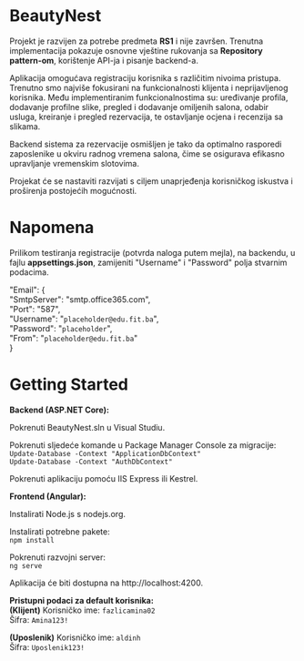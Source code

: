 # BeautyNest

Projekt je razvijen za potrebe predmeta **RS1** i nije završen. Trenutna implementacija pokazuje osnovne vještine rukovanja sa **Repository pattern-om**, korištenje API-ja i pisanje backend-a. 

Aplikacija omogućava registraciju korisnika s različitim nivoima pristupa. Trenutno smo najviše fokusirani na funkcionalnosti klijenta i neprijavljenog korisnika. Među implementiranim funkcionalnostima su: uređivanje profila, dodavanje profilne slike, pregled i dodavanje omiljenih salona, odabir usluga, kreiranje i pregled rezervacija, te ostavljanje ocjena i recenzija sa slikama.

Backend sistema za rezervacije osmišljen je tako da optimalno rasporedi zaposlenike u okviru radnog vremena salona, čime se osigurava efikasno upravljanje vremenskim slotovima.

Projekat će se nastaviti razvijati s ciljem unaprjeđenja korisničkog iskustva i proširenja postojećih mogućnosti.


# Napomena

Prilikom testiranja registracije (potvrda naloga putem mejla), na backendu, u fajlu **appsettings.json**, zamijeniti "Username" i "Password" polja stvarnim podacima.

  "Email": {
   <br>  "SmtpServer": "smtp.office365.com",
   <br>  "Port": "587",
   <br>  "Username": "`placeholder@edu.fit.ba`",
   <br>  "Password": "`placeholder`",
   <br>  "From": "`placeholder@edu.fit.ba`"
  <br>}

# Getting Started

**Backend (ASP.NET Core):**

Pokrenuti BeautyNest.sln u Visual Studiu.

Pokrenuti sljedeće komande u Package Manager Console za migracije:
<br>`Update-Database -Context "ApplicationDbContext"`
<br>`Update-Database -Context "AuthDbContext"`

Pokrenuti aplikaciju pomoću IIS Express ili Kestrel.

**Frontend (Angular):**

Instalirati Node.js s nodejs.org.

Instalirati potrebne pakete:
<br>`npm install`  

Pokrenuti razvojni server:
<br>`ng serve`

Aplikacija će biti dostupna na http://localhost:4200.

**Pristupni podaci za default korisnika:**  
**(Klijent)**
Korisničko ime: `fazlicamina02`  
Šifra: `Amina123!`

**(Uposlenik)**
Korisničko ime: `aldinh`  
Šifra: `Uposlenik123!`
